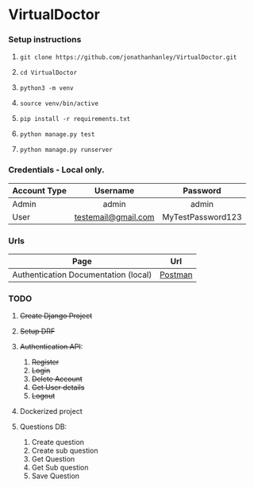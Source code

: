 # VirtualDoctor

### Setup instructions
1.     git clone https://github.com/jonathanhanley/VirtualDoctor.git
2.     cd VirtualDoctor
3.     python3 -m venv
4.     source venv/bin/active
5.     pip install -r requirements.txt
6.     python manage.py test
7.     python manage.py runserver

### Credentials - Local only.
| Account Type        | Username           | Password           |
| ------------- |:-------------:| :-------------:| 
| Admin    | admin | admin |
| User    | testemail@gmail.com | MyTestPassword123 |


### Urls
| Page        | Url           |
| ------------- |:-------------:| 
| Authentication Documentation (local)     | [Postman](https://documenter.getpostman.com/view/11213399/UV5c9v2K) | 


### TODO
1. ~~Create Django Project~~
2. ~~Setup DRF~~
3. ~~Authentication API~~:
    1. ~~Register~~
    2. ~~Login~~
    3. ~~Delete Account~~
    4. ~~Get User details~~
    5. ~~Logout~~
    
4. Dockerized project
    
5. Questions DB:
    1. Create question
    2. Create sub question
    3. Get Question
    4. Get Sub question
    5. Save Question